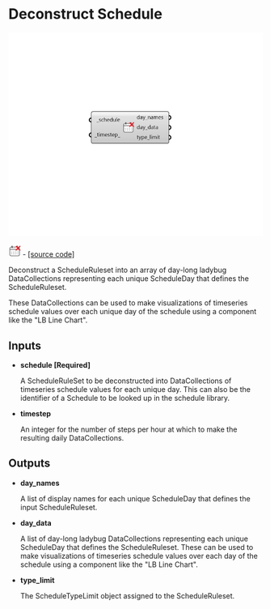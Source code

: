 # Deconstruct Schedule

![](../../.gitbook/assets/Deconstruct_Schedule.png)

![](../../.gitbook/assets/Deconstruct_Schedule%20%281%29.png) - [\[source code\]](https://github.com/ladybug-tools/honeybee-grasshopper-energy/blob/master/honeybee_grasshopper_energy/src//HB%20Deconstruct%20Schedule.py)

Deconstruct a ScheduleRuleset into an array of day-long ladybug DataCollections representing each unique ScheduleDay that defines the ScheduleRuleset.

These DataCollections can be used to make visualizations of timeseries schedule values over each unique day of the schedule using a component like the "LB Line Chart".

## Inputs

* **schedule \[Required\]**

  A ScheduleRuleSet to be deconstructed into DataCollections of timeseries schedule values for each unique day. This can also be the identifier of a Schedule to be looked up in the schedule library. 

* **timestep**

  An integer for the number of steps per hour at which to make the resulting daily DataCollections. 

## Outputs

* **day\_names**

  A list of display names for each unique ScheduleDay that defines the input ScheduleRuleset. 

* **day\_data**

  A list of day-long ladybug DataCollections representing each unique ScheduleDay that defines the ScheduleRuleset. These can be used to make visualizations of timeseries schedule values over each day of the schedule using a component like the "LB Line Chart". 

* **type\_limit**

  The ScheduleTypeLimit object assigned to the ScheduleRuleset. 

